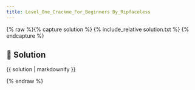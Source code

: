 ```yaml
---
title: Level_One_Crackme_For_Beginners By_Ripfaceless
---
```


{% raw %}{% capture solution %}
{% include_relative solution.txt %}
{% endcapture %}

## 📝 Solution

{{ solution | markdownify }}

{% endraw %}
